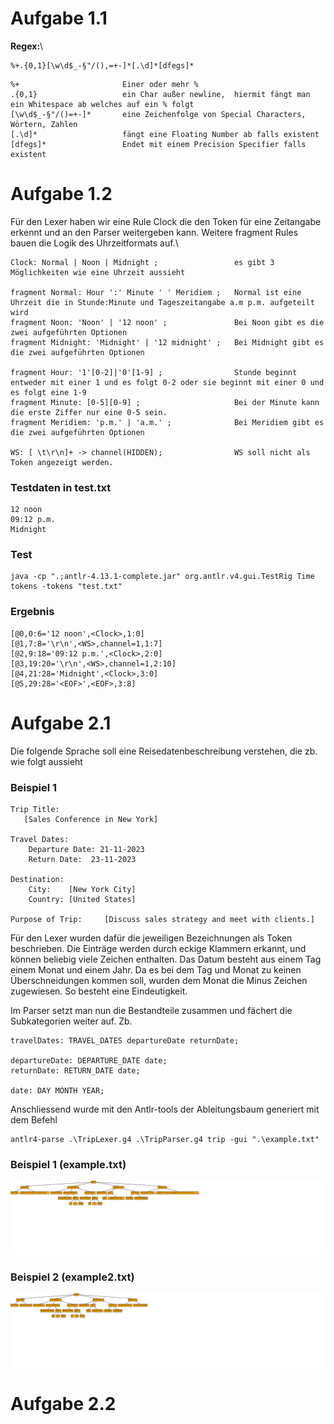 # Aufgabe 1.1

**Regex:**\
````
%+.{0,1}[\w\d$_-§"/(),=+-]*[.\d]*[dfegs]*
````

````
%+                       Einer oder mehr % 
.{0,1}                   ein Char außer newline,  hiermit fängt man ein Whitespace ab welches auf ein % folgt 
[\w\d$_-§"/()=+-]*       eine Zeichenfolge von Special Characters, Wörtern, Zahlen 
[.\d]*                   fängt eine Floating Number ab falls existent 
[dfegs]*                 Endet mit einem Precision Specifier falls existent 
````
# Aufgabe 1.2
Für den Lexer haben wir eine Rule Clock die den Token für eine Zeitangabe erkennt und an den Parser weitergeben kann.
Weitere fragment Rules bauen die Logik des Uhrzeitformats auf.\
````
Clock: Normal | Noon | Midnight ;                 es gibt 3 Möglichkeiten wie eine Uhrzeit aussieht

fragment Normal: Hour ':' Minute ' ' Meridiem ;   Normal ist eine Uhrzeit die in Stunde:Minute und Tageszeitangabe a.m p.m. aufgeteilt wird
fragment Noon: 'Noon' | '12 noon' ;               Bei Noon gibt es die zwei aufgeführten Optionen
fragment Midnight: 'Midnight' | '12 midnight' ;   Bei Midnight gibt es die zwei aufgeführten Optionen

fragment Hour: '1'[0-2]|'0'[1-9] ;                Stunde beginnt entweder mit einer 1 und es folgt 0-2 oder sie beginnt mit einer 0 und es folgt eine 1-9
fragment Minute: [0-5][0-9] ;                     Bei der Minute kann die erste Ziffer nur eine 0-5 sein. 
fragment Meridiem: 'p.m.' | 'a.m.' ;              Bei Meridiem gibt es die zwei aufgeführten Optionen

WS: [ \t\r\n]+ -> channel(HIDDEN);                WS soll nicht als Token angezeigt werden.
````

### Testdaten in test.txt
````
12 noon
09:12 p.m.
Midnight
````
### Test
````
java -cp ".;antlr-4.13.1-complete.jar" org.antlr.v4.gui.TestRig Time tokens -tokens "test.txt"
````
### Ergebnis
````
[@0,0:6='12 noon',<Clock>,1:0]
[@1,7:8='\r\n',<WS>,channel=1,1:7]
[@2,9:18='09:12 p.m.',<Clock>,2:0]
[@3,19:20='\r\n',<WS>,channel=1,2:10]
[@4,21:28='Midnight',<Clock>,3:0]
[@5,29:28='<EOF>',<EOF>,3:8]
````

# Aufgabe 2.1
Die folgende Sprache soll eine Reisedatenbeschreibung verstehen, die zb. wie folgt aussieht

### Beispiel 1 
````
Trip Title: 
   [Sales Conference in New York]

Travel Dates:
	Departure Date: 21-11-2023
    Return Date:  23-11-2023

Destination:
    City:    [New York City]
    Country: [United States]

Purpose of Trip:     [Discuss sales strategy and meet with clients.]

````
Für den Lexer wurden dafür die jeweiligen Bezeichnungen als Token beschrieben.
Die Einträge werden durch eckige Klammern erkannt, und können beliebig viele Zeichen enthalten.
Das Datum besteht aus einem Tag einem Monat und einem Jahr. Da es bei dem Tag und Monat zu keinen Überschneidungen kommen soll, wurden
dem Monat die Minus Zeichen zugewiesen. So besteht eine Eindeutigkeit.

Im Parser setzt man nun die Bestandteile zusammen und fächert die Subkategorien weiter auf.
Zb. 
````
travelDates: TRAVEL_DATES departureDate returnDate;

departureDate: DEPARTURE_DATE date;
returnDate: RETURN_DATE date;

date: DAY MONTH YEAR;
````


Anschliessend wurde mit den Antlr-tools der Ableitungsbaum generiert mit dem Befehl

````
antlr4-parse .\TripLexer.g4 .\TripParser.g4 trip -gui ".\example.txt"
````

### Beispiel 1 (example.txt)
![Beispiel1](aufgabe_02/example.svg)


### Beispiel 2 (example2.txt)
![Beispiel2](aufgabe_02/example2.svg)



# Aufgabe 2.2





























